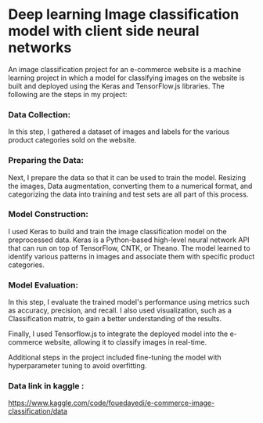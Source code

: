 # Deep learning Image classification model with client side neural networks
An image classification project for an e-commerce website is a machine learning project in which a model for classifying images on the website is built and deployed using the Keras and TensorFlow.js libraries. The following are the steps in my project:

### Data Collection: 
In this step, I gathered a dataset of images and labels for the various product categories sold on the website.

### Preparing the Data: 
Next, I prepare the data so that it can be used to train the model. Resizing the images, Data augmentation, converting them to a numerical format,
and categorizing the data into training and test sets are all part of this process.

### Model Construction: 
I used Keras to build and train the image classification model on the preprocessed data. Keras is a Python-based high-level neural network API that can run on top of TensorFlow, CNTK, or Theano. The model learned to identify various patterns in images and associate them with specific product categories.

### Model Evaluation: 
In this step, I evaluate the trained model's performance using metrics such as accuracy, precision, and recall. I also used visualization, such as a Classification matrix, to gain a better understanding of the results.

Finally, I used Tensorflow.js to integrate the deployed model into the e-commerce website, allowing it to classify images in real-time.

Additional steps in the project included fine-tuning the model with hyperparameter tuning to avoid overfitting.

### Data link in kaggle :
https://www.kaggle.com/code/fouedayedi/e-commerce-image-classification/data
